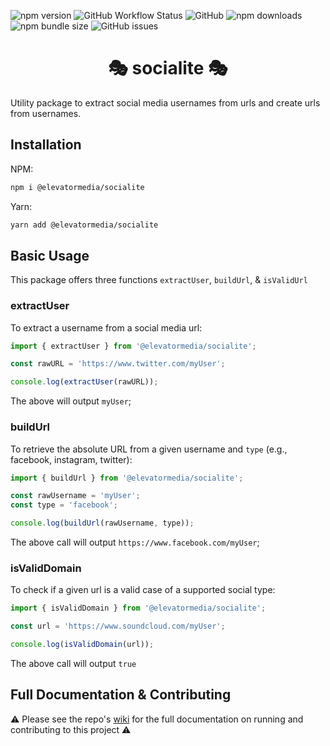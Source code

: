 ![npm version](https://img.shields.io/npm/v/@elevatormedia/socialite)
![GitHub Workflow Status](https://img.shields.io/github/workflow/status/ELEVATORmedia/socialite/Update%20Release%20CI?label=latest%20release)
![GitHub](https://img.shields.io/github/license/elevatormedia/socialite)
![npm downloads](https://img.shields.io/npm/dt/@elevatormedia/socialite)
![npm bundle size](https://img.shields.io/bundlephobia/min/@elevatormedia/socialite)
![GitHub issues](https://img.shields.io/github/issues-raw/elevatormedia/socialite)

<h1 align="center" >🎭 socialite 🎭 </h1>

Utility package to extract social media usernames from urls and create urls from usernames.

## Installation

NPM:

```sh
npm i @elevatormedia/socialite
```

Yarn:

```sh
yarn add @elevatormedia/socialite
```

## Basic Usage

This package offers three functions `extractUser`, `buildUrl`, & `isValidUrl`

### extractUser

To extract a username from a social media url:

```js
import { extractUser } from '@elevatormedia/socialite';

const rawURL = 'https://www.twitter.com/myUser';

console.log(extractUser(rawURL));
```

The above will output `myUser`;

### buildUrl

To retrieve the absolute URL from a given username and `type` (e.g., facebook, instagram, twitter):

```js
import { buildUrl } from '@elevatormedia/socialite';

const rawUsername = 'myUser';
const type = 'facebook';

console.log(buildUrl(rawUsername, type));
```

The above call will output `https://www.facebook.com/myUser`;

### isValidDomain

To check if a given url is a valid case of a supported social type:

```js
import { isValidDomain } from '@elevatormedia/socialite';

const url = 'https://www.soundcloud.com/myUser';

console.log(isValidDomain(url));
```

The above call will output `true`

## Full Documentation & Contributing

⚠️ Please see the repo's [wiki](https://github.com/ELEVATORmedia/socialite/wiki) for the full documentation on running and contributing to this project ⚠️
